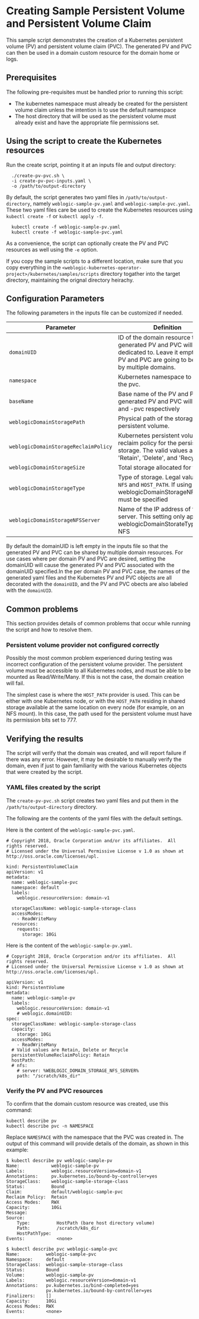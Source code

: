 # Creating Sample Persistent Volume and Persistent Volume Claim

This sample script demonstrates the creation of a Kubernetes persistent volume (PV) and persistent volume claim (PVC). The generated PV and PVC can then be used in a domain custom resource for the domain home or logs.

## Prerequisites

The following pre-requisites must be handled prior to running this script:
* The kubernetes namespace must already be created for the persistent volume claim unless the intention is to use the default namespace
* The host directory that will be used as the persistent volume must already exist and have the appropriate file permissions set.


## Using the script to create the Kubernetes resources

Run the create script, pointing it at an inputs file and output directory:

```
  ./create-pv-pvc.sh \
  -i create-pv-pvc-inputs.yaml \
  -o /path/to/output-directory
```

By default, the script generates two yaml files in `/path/to/output-directory`, namely `weblogic-sample-pv.yaml` and `weblogic-sample-pvc.yaml`. These two yaml files care be used to create the Kubernetes resources using `kubectl create -f` or `kubectl apply -f`.

```
  kubectl create -f weblogic-sample-pv.yaml
  kubectl create -f weblogic-sample-pvc.yaml

```

As a convenience, the script can optionally create the PV and PVC resources as well using the `-e` option.

If you copy the sample scripts to a different location, make sure that you copy everything in the `<weblogic-kubernetes-operator-project>/kubernetes/samples/scripts` directory togather into the target directory, maintaining the orignal directory heirachy.


## Configuration Parameters 

The following parameters in the inputs file can be customized if needed.

| Parameter | Definition | Default |
| --- | --- | --- |
| `domainUID` | ID of the domain resource that the generated PV and PVC will be dedicated to. Leave it empty if the PV and PVC are going to be shared by multiple domains. | no default |
| `namespace` | Kubernetes namespace to create the pvc. | `default` |
| `baseName` | Base name of the PV and PVC. The generated PV and PVC will be <baseName>-pv and <baseName>-pvc respectively | `weblogic-sample` |
| `weblogicDomainStoragePath` | Physical path of the storage for the persistent volume. | no default |
| `weblogicDomainStorageReclaimPolicy` | Kubernetes persistent volume reclaim policy for the persistent storage. The valid values are: 'Retain', 'Delete', and 'Recycle' | `Retain` |
| `weblogicDomainStorageSize` | Total storage allocated for the PVC. | `10Gi` |
| `weblogicDomainStorageType` | Type of storage. Legal values are `NFS` and `HOST_PATH`. If using 'NFS', weblogicDomainStorageNFSServer must be specified | `HOST_PATH` |
| `weblogicDomainStorageNFSServer`| Name of the IP address of the NFS server. This setting only applies if weblogicDomainStorateType is NFS  | no default |

By default the domainUID is left empty in the inputs file so that the generated PV and PVC can be shared by multiple domain resources. For use cases where per domain PV and PVC are desired, setting the domainUID will cause the generated PV and PVC associated with the domainUID specified.In the per domain PV and PVC case, the names of the generated yaml files and the Kubernetes PV and PVC objects are all decorated with the `domainUID`, and the PV and PVC obects are also labeled with the `domainUID`.

## Common problems

This section provides details of common problems that occur while running the script  and how to resolve them.

### Persistent volume provider not configured correctly

Possibly the most common problem experienced during testing was incorrect configuration of the persistent volume provider.  The persistent volume must be accessible to all Kubernetes nodes, and must be able to be mounted as Read/Write/Many.  If this is not the case, the domain creation will fail.

The simplest case is where the `HOST_PATH` provider is used.  This can be either with one Kubernetes node, or with the `HOST_PATH` residing in shared storage available at the same location on every node (for example, on an NFS mount).  In this case, the path used for the persistent volume must have its permission bits set to 777.

## Verifying the results 

The script will verify that the domain was created, and will report failure if there was any error.  However, it may be desirable to manually verify the domain, even if just to gain familiarity with the various Kubernetes objects that were created by the script.

### YAML files created by the script

The `create-pv-pvc.sh` script creates two yaml files and put them in the `/path/to/output-directory` directory.

The following are the contents of the yaml files with the default settings.

Here is the content of the `weblogic-sample-pvc.yaml`.

```
# Copyright 2018, Oracle Corporation and/or its affiliates.  All rights reserved.
# Licensed under the Universal Permissive License v 1.0 as shown at http://oss.oracle.com/licenses/upl.

kind: PersistentVolumeClaim
apiVersion: v1
metadata:
  name: weblogic-sample-pvc
  namespace: default
  labels:
    weblogic.resourceVersion: domain-v1

  storageClassName: weblogic-sample-storage-class
  accessModes:
    - ReadWriteMany
  resources:
    requests:
      storage: 10Gi 
```

Here is the content of the `weblogic-sample-pv.yaml`.
```
# Copyright 2018, Oracle Corporation and/or its affiliates.  All rights reserved.
# Licensed under the Universal Permissive License v 1.0 as shown at http://oss.oracle.com/licenses/upl.

apiVersion: v1
kind: PersistentVolume
metadata:
  name: weblogic-sample-pv
  labels:
    weblogic.resourceVersion: domain-v1
    # weblogic.domainUID: 
spec: 
  storageClassName: weblogic-sample-storage-class
  capacity:
    storage: 10Gi
  accessModes:
    - ReadWriteMany
  # Valid values are Retain, Delete or Recycle
  persistentVolumeReclaimPolicy: Retain
  hostPath:
  # nfs:
    # server: %WEBLOGIC_DOMAIN_STORAGE_NFS_SERVER%
    path: "/scratch/k8s_dir"

```

### Verify the PV and PVC resources

To confirm that the domain custom resource was created, use this command:

```
kubectl describe pv
kubectl describe pvc -n NAMESPACE
```

Replace `NAMESPACE` with the namespace that the PVC was created in.  The output of this command will provide details of the domain, as shown in this example:

```
$ kubectl describe pv weblogic-sample-pv
Name:            weblogic-sample-pv
Labels:          weblogic.resourceVersion=domain-v1
Annotations:     pv.kubernetes.io/bound-by-controller=yes
StorageClass:    weblogic-sample-storage-class
Status:          Bound
Claim:           default/weblogic-sample-pvc
Reclaim Policy:  Retain
Access Modes:    RWX
Capacity:        10Gi
Message:         
Source:
    Type:          HostPath (bare host directory volume)
    Path:          /scratch/k8s_dir
    HostPathType:  
Events:            <none>

```

```
$ kubectl describe pvc weblogic-sample-pvc 
Name:          weblogic-sample-pvc
Namespace:     default
StorageClass:  weblogic-sample-storage-class
Status:        Bound
Volume:        weblogic-sample-pv
Labels:        weblogic.resourceVersion=domain-v1
Annotations:   pv.kubernetes.io/bind-completed=yes
               pv.kubernetes.io/bound-by-controller=yes
Finalizers:    []
Capacity:      10Gi
Access Modes:  RWX
Events:        <none>

```

